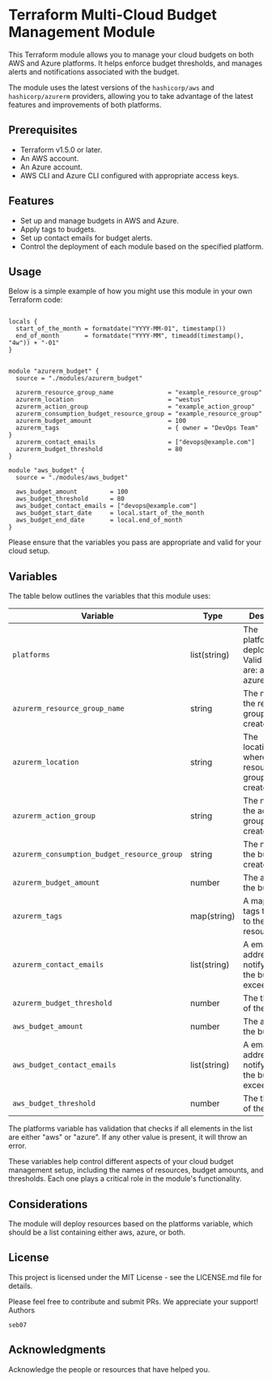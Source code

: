 # Terraform Multi-Cloud Budget Management Module

This Terraform module allows you to manage your cloud budgets on both AWS and Azure platforms. It helps enforce budget thresholds, and manages alerts and notifications associated with the budget.

The module uses the latest versions of the `hashicorp/aws` and `hashicorp/azurerm` providers, allowing you to take advantage of the latest features and improvements of both platforms.

## Prerequisites

- Terraform v1.5.0 or later.
- An AWS account.
- An Azure account.
- AWS CLI and Azure CLI configured with appropriate access keys.

## Features

- Set up and manage budgets in AWS and Azure.
- Apply tags to budgets.
- Set up contact emails for budget alerts.
- Control the deployment of each module based on the specified platform.

## Usage

Below is a simple example of how you might use this module in your own Terraform code:

```hcl

locals {
  start_of_the_month = formatdate("YYYY-MM-01", timestamp())
  end_of_month       = formatdate("YYYY-MM", timeadd(timestamp(), "4w")) + "-01"
}


module "azurerm_budget" {
  source = "./modules/azurerm_budget"

  azurerm_resource_group_name               = "example_resource_group"
  azurerm_location                          = "westus"
  azurerm_action_group                      = "example_action_group"
  azurerm_consumption_budget_resource_group = "example_resource_group"
  azurerm_budget_amount                     = 100
  azurerm_tags                              = { owner = "DevOps Team" }
  azurerm_contact_emails                    = ["devops@example.com"]
  azurerm_budget_threshold                  = 80
}

module "aws_budget" {
  source = "./modules/aws_budget"

  aws_budget_amount         = 100
  aws_budget_threshold      = 80
  aws_budget_contact_emails = ["devops@example.com"]
  aws_budget_start_date     = local.start_of_the_month
  aws_budget_end_date       = local.end_of_month
}
```

Please ensure that the variables you pass are appropriate and valid for your cloud setup.

## Variables

The table below outlines the variables that this module uses:

| Variable                                    | Type         | Description                                                   | Default |
| ------------------------------------------- | ------------ | ------------------------------------------------------------- | ------- |
| `platforms`                                 | list(string) | The platform(s) to deploy to. Valid values are: aws, azure    | `[]`    |
| `azurerm_resource_group_name`               | string       | The name of the resource group to create.                     | N/A     |
| `azurerm_location`                          | string       | The location/region where the resource group will be created. | N/A     |
| `azurerm_action_group`                      | string       | The name of the action group to create.                       | N/A     |
| `azurerm_consumption_budget_resource_group` | string       | The name of the budget to create.                             | N/A     |
| `azurerm_budget_amount`                     | number       | The amount of the budget.                                     | N/A     |
| `azurerm_tags`                              | map(string)  | A mapping of tags to assign to the resource.                  | N/A     |
| `azurerm_contact_emails`                    | list(string) | A email address to notify when the budget is exceeded.        | N/A     |
| `azurerm_budget_threshold`                  | number       | The threshold of the budget.                                  | N/A     |
| `aws_budget_amount`                         | number       | The amount of the budget.                                     | N/A     |
| `aws_budget_contact_emails`                 | list(string) | A email address to notify when the budget is exceeded.        | N/A     |
| `aws_budget_threshold`                      | number       | The threshold of the budget.                                  | N/A     |

The platforms variable has validation that checks if all elements in the list are either "aws" or "azure". If any other value is present, it will throw an error.

These variables help control different aspects of your cloud budget management setup, including the names of resources, budget amounts, and thresholds. Each one plays a critical role in the module's functionality.

## Considerations

The module will deploy resources based on the platforms variable, which should be a list containing either aws, azure, or both.

## License

This project is licensed under the MIT License - see the LICENSE.md file for details.

Please feel free to contribute and submit PRs. We appreciate your support!
Authors

    seb07

## Acknowledgments

Acknowledge the people or resources that have helped you.
